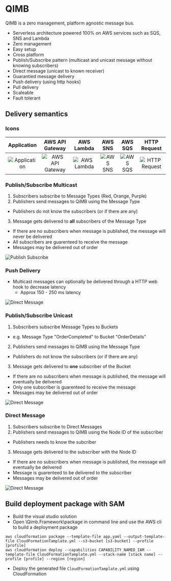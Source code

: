 # QIMB

QIMB is a zero management, platform agnostic message bus. 

* Serverless architecture powered 100% on AWS services such as SQS, SNS and Lambda
* Zero management
* Easy setup
* Cross platform
* Publish/Subscribe pattern (multicast and unicast message without knowing subscribers)
* Direct message (unicast to known receiver)
* Guarantied message delivery
* Push delivery (using http hooks)
* Pull delivery
* Scaleable
* Fault tolerant

## Delivery semantics

### Icons
| Application     | AWS API Gateway  | AWS Lambda      | AWS SNS         | AWS SQS         | HTTP Request    |
|:---------------:|:----------------:|:---------------:|:---------------:|:---------------:|:---------------:|
| ![Application](https://raw.githubusercontent.com/qimb/qimb/master/doc/images/signature-application.png "Application") | ![AWS API Gateway](https://raw.githubusercontent.com/qimb/qimb/master/doc/images/signature-apigateway.png "AWS API Gateway") | ![AWS Lambda](https://raw.githubusercontent.com/qimb/qimb/master/doc/images/signature-lambda.png "AWS Lambda") | ![AWS SNS](https://raw.githubusercontent.com/qimb/qimb/master/doc/images/signature-sns.png "AWS SNS") | ![AWS SQS](https://raw.githubusercontent.com/qimb/qimb/master/doc/images/signature-sqs.png "AWS SQS") | ![HTTP Request](https://raw.githubusercontent.com/qimb/qimb/master/doc/images/signature-httprequest.png "HTTP Request") |

### Publish/Subscribe Multicast
1. Subscribers subscribe to Message Types (Red, Orange, Purple)
2. Publishers send messages to QiMB using the Message Type
  * Publishers do not know the subscribers (or if there are any)
3. Message gets delivered to **all** subscribers of the Message Type

* If there are no subscribers when message is published, the message will never be delivered
* All subscribers are guarenteed to receive the message
* Messages may be delivered out of order

![Publish Subscribe](https://raw.githubusercontent.com/qimb/qimb/master/doc/images/publish-subscribe-multicast.png "Publish Subscribe Multicast")

### Push Delivery
* Multicast messages can optionally be delivered through a HTTP web hook to decrease latency
  * Approx 150 - 250 ms latency

![Direct Message](https://raw.githubusercontent.com/qimb/qimb/master/doc/images/publish-subscribe-multicast-push.png "Push Messages")

### Publish/Subscribe Unicast
1. Subscribers subscribe Message Types to Buckets 
  * e.g. Message Type "OrderCompleted" to Bucket "OrderDetails"
2. Publishers send messages to QiMB using the Message Type
  * Publishers do not know the subscribers (or if there are any)
3. Message gets delivered to **one** subscriber of the Bucket

* If there are no subscribers when message is published, the message will eventually be delivered
* Only one subscriber is guarenteed to receive the message
* Messages may be delivered out of order

![Direct Message](https://raw.githubusercontent.com/qimb/qimb/master/doc/images/publish-subscribe-unicast.png "Direct Subscribe Unicast")

### Direct Message
1. Subscribers subscribe to Direct Messages
2. Publishers send messages to QiMB using the Node ID of the subscriber
  * Publishers needs to know the subcriber
3. Message gets delivered to the subscriber with the Node ID

* If there are no subscribers when message is published, the message will eventually be delivered
* Message is guarenteed to be delivered to the subscriber
* Messages may be delivered out of order

![Direct Message](https://raw.githubusercontent.com/qimb/qimb/master/doc/images/direct-message.png "Direct Message")

## Build deployment package with SAM
* Build the visual studio solution
* Open \Qimb.Framework\package in command line and use the AWS cli to build a deployment package
```
aws cloudformation package --template-file app.yaml --output-template-file CloudFormationTamplate.yml --s3-bucket [s3-bucket] --profile [profile]
aws cloudformation deploy --capabilities CAPABILITY_NAMED_IAM --template-file CloudFormationTamplate.yml --stack-name [stack name] --profile [profile] --region [region]
```
*  Deploy the generated file `CloudFormationTamplate.yml` using CloudFormation

